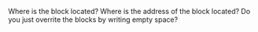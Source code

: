 Where is the block located?
Where is the address of the block located?
Do you just overrite the blocks by writing empty space?
